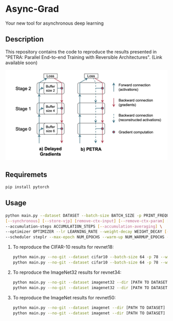 # Async-Grad

Your new tool for asynchronous deep learning

## Description

This repository contains the code to reproduce the results presented in "PETRA: Parallel End-to-end Training with Reversible Architectures". (Link available soon)

<div style="text-align: center;">
   <img src="./img/petra.jpg" alt="Standard Delayed Gradient vs PETRA" width="600"/>
</div>

## Requiremets

```sh
pip install pytorch
```

## Usage

```sh
python main.py --dataset DATASET --batch-size BATCH_SIZE -p PRINT_FREQUENCY --workers WORKERS --model MODEL \
[--synchronous] [--store-vjp] [remove-ctx-input] [--remove-ctx-param] [--approximate-input] \
--accumulation-steps ACCUMULATION_STEPS [--accumulation-averaging] \
--optimizer OPTIMIZER --lr LEARNING_RATE --weight-decay WEIGHT_DECAY [--no-bn-weight-decay] [--nesterov] \
--scheduler steplr --max-epoch NUM_EPOCHS --warm-up NUM_WARMUP_EPOCHS --lr-decay-fact LR_DECAY_FACTOR --lr-decay-milestones LR_DECAY_MILESTONES [--goyal-lr-scaling]
```


1. To reproduce the CIFAR-10 results for revnet18:
    ```sh
    python main.py --no-git --dataset cifar10 --batch-size 64 -p 78 --workers 4 --model revnet18 --synchronous --optimizer sgd --lr 0.1 --weight-decay 0.0005 --no-bn-weight-decay --nesterov --store-vjp --remove-ctx-input --remove-ctx-param --accumulation-steps 2 --accumulation-averaging --goyal-lr-scaling --scheduler steplr --max-epoch 300 --warm-up 5 --lr-decay-fact 0.1 --lr-decay-milestones 150 225
    python main.py --no-git --dataset cifar10 --batch-size 64 -p 78 --workers 4 --model revnet18 --optimizer sgd --lr 0.1 --weight-decay 0.0005 --no-bn-weight-decay --nesterov --remove-ctx-input --remove-ctx-param --accumulation-steps 2 --accumulation-averaging --goyal-lr-scaling --scheduler steplr --max-epoch 300 --warm-up 5 --lr-decay-fact 0.1 --lr-decay-milestones 150 225
    ```

2. To reproduce the ImageNet32 results for revnet34:
    ```sh
    python main.py --no-git --dataset imagenet32 --dir [PATH TO DATASET] --batch-size 64 -p 2001 --workers 4 --model revnet34 --synchronous --optimizer sgd --lr 0.1 --weight-decay 0.0001 --no-bn-weight-decay --nesterov --store-vjp --remove-ctx-input --remove-ctx-param --accumulation-steps 2 --accumulation-averaging --goyal-lr-scaling --scheduler steplr --max-epoch 90 --warm-up 5 --lr-decay-fact 0.1 --lr-decay-milestones 30 60 80
    python main.py --no-git --dataset imagenet32 --dir [PATH TO DATASET] --batch-size 64 -p 2001 --workers 4 --model revnet34 --optimizer sgd --lr 0.1 --weight-decay 0.0001 --no-bn-weight-decay --nesterov --remove-ctx-input --remove-ctx-param --accumulation-steps 2 --accumulation-averaging --goyal-lr-scaling --scheduler steplr --max-epoch 90 --warm-up 5 --lr-decay-fact 0.1 --lr-decay-milestones 30 60 80
    ```
3. To reproduce the ImageNet results for revnet50:
    ```sh
    python main.py --no-git --dataset imagenet --dir [PATH TO DATASET] --batch-size 64 -p 2001 --workers 16 --model revnet50 --synchronous --optimizer sgd --lr 0.1 --weight-decay 0.0001 --no-bn-weight-decay --nesterov --store-vjp --remove-ctx-input --remove-ctx-param --accumulation-steps 4 --accumulation-averaging --goyal-lr-scaling --scheduler steplr --max-epoch 90 --warm-up 5 --lr-decay-fact 0.1 --lr-decay-milestones 30 60 80
    python main.py --no-git --dataset imagenet --dir [PATH TO DATASET] --batch-size 64 -p 2001 --workers 16 --model revnet50 --optimizer sgd --lr 0.1 --weight-decay 0.0001 --no-bn-weight-decay --nesterov --remove-ctx-input --remove-ctx-param --accumulation-steps 4 --accumulation-averaging --goyal-lr-scaling --scheduler steplr --max-epoch 90 --warm-up 5 --lr-decay-fact 0.1 --lr-decay-milestones 30 60 80
    ```
